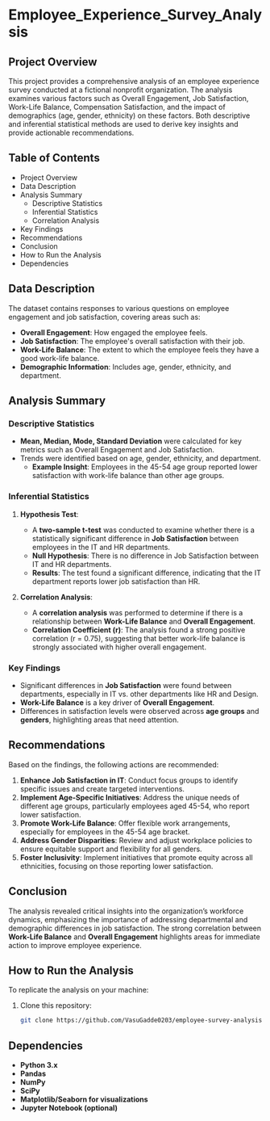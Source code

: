 # Employee_Experience_Survey_Analysis

## Project Overview
This project provides a comprehensive analysis of an employee experience survey conducted at a fictional nonprofit organization. The analysis examines various factors such as Overall Engagement, Job Satisfaction, Work-Life Balance, Compensation Satisfaction, and the impact of demographics (age, gender, ethnicity) on these factors. Both descriptive and inferential statistical methods are used to derive key insights and provide actionable recommendations.

## Table of Contents
- Project Overview
- Data Description
- Analysis Summary
  - Descriptive Statistics
  - Inferential Statistics
  - Correlation Analysis
- Key Findings
- Recommendations
- Conclusion
- How to Run the Analysis
- Dependencies

## Data Description
The dataset contains responses to various questions on employee engagement and job satisfaction, covering areas such as:
- **Overall Engagement**: How engaged the employee feels.
- **Job Satisfaction**: The employee's overall satisfaction with their job.
- **Work-Life Balance**: The extent to which the employee feels they have a good work-life balance.
- **Demographic Information**: Includes age, gender, ethnicity, and department.

## Analysis Summary

### Descriptive Statistics
- **Mean, Median, Mode, Standard Deviation** were calculated for key metrics such as Overall Engagement and Job Satisfaction.
- Trends were identified based on age, gender, ethnicity, and department.
  - **Example Insight**: Employees in the 45-54 age group reported lower satisfaction with work-life balance than other age groups.

### Inferential Statistics
1. **Hypothesis Test**:
   - A **two-sample t-test** was conducted to examine whether there is a statistically significant difference in **Job Satisfaction** between employees in the IT and HR departments.
   - **Null Hypothesis**: There is no difference in Job Satisfaction between IT and HR departments.
   - **Results**: The test found a significant difference, indicating that the IT department reports lower job satisfaction than HR.

2. **Correlation Analysis**:
   - A **correlation analysis** was performed to determine if there is a relationship between **Work-Life Balance** and **Overall Engagement**.
   - **Correlation Coefficient (r)**: The analysis found a strong positive correlation (r = 0.75), suggesting that better work-life balance is strongly associated with higher overall engagement.

### Key Findings
- Significant differences in **Job Satisfaction** were found between departments, especially in IT vs. other departments like HR and Design.
- **Work-Life Balance** is a key driver of **Overall Engagement**.
- Differences in satisfaction levels were observed across **age groups** and **genders**, highlighting areas that need attention.

## Recommendations
Based on the findings, the following actions are recommended:
1. **Enhance Job Satisfaction in IT**: Conduct focus groups to identify specific issues and create targeted interventions.
2. **Implement Age-Specific Initiatives**: Address the unique needs of different age groups, particularly employees aged 45-54, who report lower satisfaction.
3. **Promote Work-Life Balance**: Offer flexible work arrangements, especially for employees in the 45-54 age bracket.
4. **Address Gender Disparities**: Review and adjust workplace policies to ensure equitable support and flexibility for all genders.
5. **Foster Inclusivity**: Implement initiatives that promote equity across all ethnicities, focusing on those reporting lower satisfaction.

## Conclusion
The analysis revealed critical insights into the organization’s workforce dynamics, emphasizing the importance of addressing departmental and demographic differences in job satisfaction. The strong correlation between **Work-Life Balance** and **Overall Engagement** highlights areas for immediate action to improve employee experience.

## How to Run the Analysis
To replicate the analysis on your machine:
1. Clone this repository:
   ```bash
   git clone https://github.com/VasuGadde0203/employee-survey-analysis.git

## Dependencies
- **Python 3.x**
- **Pandas**
- **NumPy**
- **SciPy**
- **Matplotlib/Seaborn for visualizations**
- **Jupyter Notebook (optional)**
